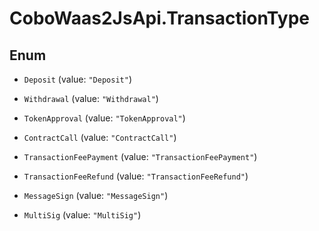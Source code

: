 # CoboWaas2JsApi.TransactionType

## Enum


* `Deposit` (value: `"Deposit"`)

* `Withdrawal` (value: `"Withdrawal"`)

* `TokenApproval` (value: `"TokenApproval"`)

* `ContractCall` (value: `"ContractCall"`)

* `TransactionFeePayment` (value: `"TransactionFeePayment"`)

* `TransactionFeeRefund` (value: `"TransactionFeeRefund"`)

* `MessageSign` (value: `"MessageSign"`)

* `MultiSig` (value: `"MultiSig"`)


